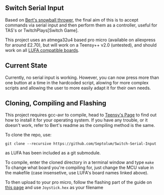## Switch Serial Input

Based on [Bert's snowball thrower](https://github.com/bertrandom/snowball-thrower), the final aim of this is to accept commands via serial input and then perform them as a controller, useful for TAS's or TwitchPlays[Switch Game].

This project uses an atmega32u4 based pro micro (available on aliexpress for around £2.70), but will work on a Teensy++ v2.0 (untested), and should work on all [LUFA compatible boards](http://www.fourwalledcubicle.com/files/LUFA/Doc/151115/html/_page__device_support.html).

## Current State

Currently, no serial input is working. However, you can now press more than one button at a time in the hardcoded script, alowing for more complex scripts and allowing the user to more easily adapt it for their own needs.

## Cloning, Compiling and Flashing

This project requires gcc-avr to compile, head to [Teensy's Page](https://www.pjrc.com/teensy/gcc.html) to find out how to install it for your operating system. If you have any trouble, or it doesn't work, refer to Bert's readme as the compiling method is the same.

To clone the repo, use:

`git clone --recursive https://github.com/Septolum/Switch-Serial-Input`

as LUFA has been included as a git submodule.

To compile, enter the cloned directory in a terminal window and type `make`
To change what board you're compiling for, just change the MCU value in the makefile (case insensetive, use LUFA's board names linked above).

To then upload to your pro micro, follow the flashing part of the guide on [this page](https://deskthority.net/workshop-f7/how-to-use-a-pro-micro-as-a-cheap-controller-converter-like-soarer-s-t8448.html) and use `Joystick.hex` as your filename
